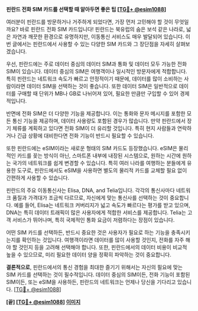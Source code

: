 **핀란드 전화 SIM 카드를 선택할 때 알아두면 좋은 팁 [[TG💪+ @esim1088](https://t.me/s/esim1088)]**

여러분이 핀란드를 방문하거나 거주하게 되었다면, 가장 먼저 고민해야 할 것이 무엇일까요? 바로 핀란드 전화 SIM 카드입니다! 핀란드는 북유럽의 숨은 보석 같은 나라로, 넓은 자연과 깨끗한 환경으로 유명하지만, 이동통신 서비스도 매우 발달되어 있습니다. 이번 글에서는 핀란드에서 사용할 수 있는 다양한 SIM 카드와 그 장단점을 자세히 살펴보겠습니다.

우선, 핀란드에는 주로 데이터 중심의 데이터 SIM과 통화 및 데이터 모두 가능한 전화 SIM이 있습니다. 데이터 중심의 SIM은 여행객이나 일시적인 방문자에게 적합합니다. 특히 핀란드는 네트워크 속도가 빠르고 안정적이기 때문에, 데이터를 많이 소비하는 사람이라면 데이터 SIM을 선택하는 것이 좋습니다. 또한 데이터 SIM은 일반적으로 데이터를 구매할 때 단위가 MB나 GB로 나뉘어져 있어, 필요한 만큼만 구입할 수 있어 경제적입니다.

반면에 전화 SIM은 더 다양한 기능을 제공합니다. 이는 통화와 문자 메시지를 포함한 모든 통신 기능을 제공하며, 데이터 사용량도 포함된 경우가 많습니다. 만약 핀란드에서 장기 체류를 계획하고 있다면 전화 SIM이 더 유리할 것입니다. 특히 현지 사람들과 연락하거나 긴급 상황에 대비한다면 전화 기능이 반드시 필요할 수 있습니다.

또한 핀란드에는 eSIM이라는 새로운 형태의 SIM 카드도 등장했습니다. eSIM은 물리적인 카드를 꽂는 방식이 아닌, 스마트폰 내부에 내장된 시스템으로, 원하는 시간에 원하는 국가의 네트워크를 쉽게 변경할 수 있습니다. 특히 여러 나라를 여행하는 분들에게 유용한 도구로, 핀란드에서도 eSIM을 사용하면 별도의 물리적 카드를 교체할 필요 없이 간편하게 사용할 수 있습니다.

핀란드의 주요 이동통신사는 Elisa, DNA, and Telia입니다. 각각의 통신사마다 네트워크 품질과 가격대가 조금씩 다르므로, 자신에게 맞는 통신사를 선택하는 것이 중요합니다. 예를 들어, Elisa는 네트워크 커버리지가 넓고 속도가 빠르다는 평가를 받고 있으며, DNA는 특히 데이터 트래픽이 많은 사용자에게 적합한 서비스를 제공합니다. Telia는 고객 서비스가 뛰어나며, 특히 국제적인 통화 요금이 저렴하다는 장점이 있습니다.

어떤 SIM 카드를 선택하든, 반드시 중요한 것은 사용자가 필요로 하는 기능을 충족시키는지를 확인하는 것입니다. 여행객이라면 데이터를 많이 사용할 것인지, 전화를 자주 해야 할 것인지 등을 고려해 선택해야 합니다. 또한, 핀란드에서의 데이터 비용이 비교적 높을 수 있으므로, 미리 필요한 데이터 양을 정확히 파악하는 것이 중요합니다.

**결론적으로**, 핀란드에서의 통신 경험을 최대한 즐기기 위해서는 자신의 필요에 맞는 SIM 카드를 선택하는 것이 필수적입니다. 데이터 중심의 SIM이든, 전화 기능이 포함된 SIM이든, 또는 eSIM을 사용하든, 핀란드의 네트워크는 언제나 당신을 기다리고 있습니다. [[TG💪+ @esim1088](https://t.me/s/esim1088)]

**[끝] [[TG💪+ @esim1088](https://t.me/s/esim1088)] [이미지](https://i.postimg.cc/Y0z9fWf4/image.png)**